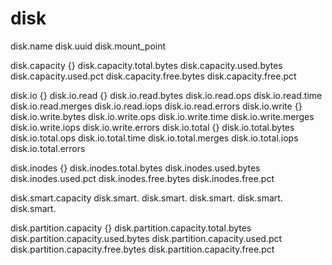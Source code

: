 # disk

disk.name
disk.uuid
disk.mount_point

disk.capacity {}
disk.capacity.total.bytes
disk.capacity.used.bytes
disk.capacity.used.pct
disk.capacity.free.bytes
disk.capacity.free.pct

disk.io {}
disk.io.read {}
disk.io.read.bytes
disk.io.read.ops
disk.io.read.time
disk.io.read.merges
disk.io.read.iops
disk.io.read.errors
disk.io.write {}
disk.io.write.bytes
disk.io.write.ops
disk.io.write.time
disk.io.write.merges
disk.io.write.iops
disk.io.write.errors
disk.io.total {}
disk.io.total.bytes
disk.io.total.ops
disk.io.total.time
disk.io.total.merges
disk.io.total.iops
disk.io.total.errors

disk.inodes {}
disk.inodes.total.bytes
disk.inodes.used.bytes
disk.inodes.used.pct
disk.inodes.free.bytes
disk.inodes.free.pct

disk.smart.capacity
disk.smart.
disk.smart.
disk.smart.
disk.smart.
disk.smart.

disk.partition.capacity {}
disk.partition.capacity.total.bytes
disk.partition.capacity.used.bytes
disk.partition.capacity.used.pct
disk.partition.capacity.free.bytes
disk.partition.capacity.free.pct
